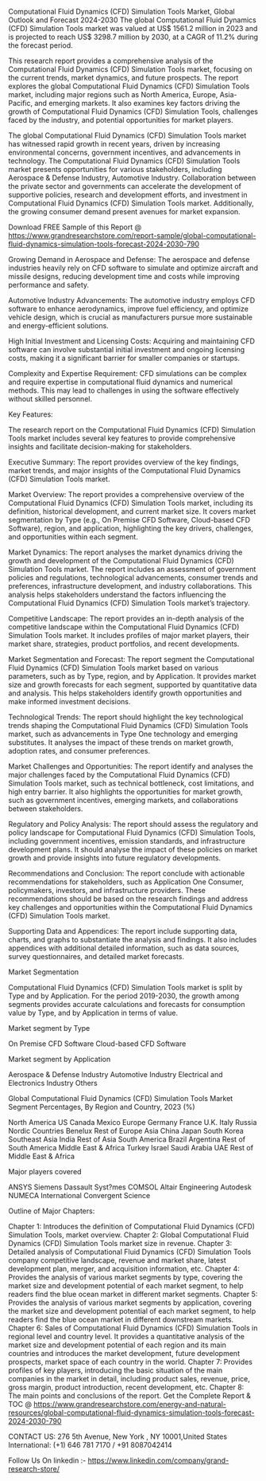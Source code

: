Computational Fluid Dynamics (CFD) Simulation Tools Market, Global Outlook and Forecast 2024-2030
The global Computational Fluid Dynamics (CFD) Simulation Tools market was valued at US$ 1561.2 million in 2023 and is projected to reach US$ 3298.7 million by 2030, at a CAGR of 11.2% during the forecast period.

This research report provides a comprehensive analysis of the Computational Fluid Dynamics (CFD) Simulation Tools market, focusing on the current trends, market dynamics, and future prospects. The report explores the global Computational Fluid Dynamics (CFD) Simulation Tools market, including major regions such as North America, Europe, Asia-Pacific, and emerging markets. It also examines key factors driving the growth of Computational Fluid Dynamics (CFD) Simulation Tools, challenges faced by the industry, and potential opportunities for market players.

The global Computational Fluid Dynamics (CFD) Simulation Tools market has witnessed rapid growth in recent years, driven by increasing environmental concerns, government incentives, and advancements in technology. The Computational Fluid Dynamics (CFD) Simulation Tools market presents opportunities for various stakeholders, including Aerospace & Defense Industry, Automotive Industry. Collaboration between the private sector and governments can accelerate the development of supportive policies, research and development efforts, and investment in Computational Fluid Dynamics (CFD) Simulation Tools market. Additionally, the growing consumer demand present avenues for market expansion.

Download FREE Sample of this Report @ https://www.grandresearchstore.com/report-sample/global-computational-fluid-dynamics-simulation-tools-forecast-2024-2030-790

Growing Demand in Aerospace and Defense: The aerospace and defense industries heavily rely on CFD software to simulate and optimize aircraft and missile designs, reducing development time and costs while improving performance and safety.

Automotive Industry Advancements: The automotive industry employs CFD software to enhance aerodynamics, improve fuel efficiency, and optimize vehicle design, which is crucial as manufacturers pursue more sustainable and energy-efficient solutions.

High Initial Investment and Licensing Costs: Acquiring and maintaining CFD software can involve substantial initial investment and ongoing licensing costs, making it a significant barrier for smaller companies or startups.

Complexity and Expertise Requirement: CFD simulations can be complex and require expertise in computational fluid dynamics and numerical methods. This may lead to challenges in using the software effectively without skilled personnel.

Key Features:

The research report on the Computational Fluid Dynamics (CFD) Simulation Tools market includes several key features to provide comprehensive insights and facilitate decision-making for stakeholders.

Executive Summary: The report provides overview of the key findings, market trends, and major insights of the Computational Fluid Dynamics (CFD) Simulation Tools market.

Market Overview: The report provides a comprehensive overview of the Computational Fluid Dynamics (CFD) Simulation Tools market, including its definition, historical development, and current market size. It covers market segmentation by Type (e.g., On Premise CFD Software, Cloud-based CFD Software), region, and application, highlighting the key drivers, challenges, and opportunities within each segment.

Market Dynamics: The report analyses the market dynamics driving the growth and development of the Computational Fluid Dynamics (CFD) Simulation Tools market. The report includes an assessment of government policies and regulations, technological advancements, consumer trends and preferences, infrastructure development, and industry collaborations. This analysis helps stakeholders understand the factors influencing the Computational Fluid Dynamics (CFD) Simulation Tools market’s trajectory.

Competitive Landscape: The report provides an in-depth analysis of the competitive landscape within the Computational Fluid Dynamics (CFD) Simulation Tools market. It includes profiles of major market players, their market share, strategies, product portfolios, and recent developments.

Market Segmentation and Forecast: The report segment the Computational Fluid Dynamics (CFD) Simulation Tools market based on various parameters, such as by Type, region, and by Application. It provides market size and growth forecasts for each segment, supported by quantitative data and analysis. This helps stakeholders identify growth opportunities and make informed investment decisions.

Technological Trends: The report should highlight the key technological trends shaping the Computational Fluid Dynamics (CFD) Simulation Tools market, such as advancements in Type One technology and emerging substitutes. It analyses the impact of these trends on market growth, adoption rates, and consumer preferences.

Market Challenges and Opportunities: The report identify and analyses the major challenges faced by the Computational Fluid Dynamics (CFD) Simulation Tools market, such as technical bottleneck, cost limitations, and high entry barrier. It also highlights the opportunities for market growth, such as government incentives, emerging markets, and collaborations between stakeholders.

Regulatory and Policy Analysis: The report should assess the regulatory and policy landscape for Computational Fluid Dynamics (CFD) Simulation Tools, including government incentives, emission standards, and infrastructure development plans. It should analyse the impact of these policies on market growth and provide insights into future regulatory developments.

Recommendations and Conclusion: The report conclude with actionable recommendations for stakeholders, such as Application One Consumer, policymakers, investors, and infrastructure providers. These recommendations should be based on the research findings and address key challenges and opportunities within the Computational Fluid Dynamics (CFD) Simulation Tools market.

Supporting Data and Appendices: The report include supporting data, charts, and graphs to substantiate the analysis and findings. It also includes appendices with additional detailed information, such as data sources, survey questionnaires, and detailed market forecasts.

Market Segmentation

Computational Fluid Dynamics (CFD) Simulation Tools market is split by Type and by Application. For the period 2019-2030, the growth among segments provides accurate calculations and forecasts for consumption value by Type, and by Application in terms of value.

Market segment by Type

On Premise CFD Software
Cloud-based CFD Software

Market segment by Application

Aerospace & Defense Industry
Automotive Industry
Electrical and Electronics Industry
Others

Global Computational Fluid Dynamics (CFD) Simulation Tools Market Segment Percentages, By Region and Country, 2023 (%)

North America
US
Canada
Mexico
Europe
Germany
France
U.K.
Italy
Russia
Nordic Countries
Benelux
Rest of Europe
Asia
China
Japan
South Korea
Southeast Asia
India
Rest of Asia
South America
Brazil
Argentina
Rest of South America
Middle East & Africa
Turkey
Israel
Saudi Arabia
UAE
Rest of Middle East & Africa

Major players covered

ANSYS
Siemens
Dassault Syst?mes
COMSOL
Altair Engineering
Autodesk
NUMECA International
Convergent Science

Outline of Major Chapters:

Chapter 1: Introduces the definition of Computational Fluid Dynamics (CFD) Simulation Tools, market overview.
Chapter 2: Global Computational Fluid Dynamics (CFD) Simulation Tools market size in revenue.
Chapter 3: Detailed analysis of Computational Fluid Dynamics (CFD) Simulation Tools company competitive landscape, revenue and market share, latest development plan, merger, and acquisition information, etc.
Chapter 4: Provides the analysis of various market segments by type, covering the market size and development potential of each market segment, to help readers find the blue ocean market in different market segments.
Chapter 5: Provides the analysis of various market segments by application, covering the market size and development potential of each market segment, to help readers find the blue ocean market in different downstream markets.
Chapter 6: Sales of Computational Fluid Dynamics (CFD) Simulation Tools in regional level and country level. It provides a quantitative analysis of the market size and development potential of each region and its main countries and introduces the market development, future development prospects, market space of each country in the world.
Chapter 7: Provides profiles of key players, introducing the basic situation of the main companies in the market in detail, including product sales, revenue, price, gross margin, product introduction, recent development, etc.
Chapter 8: The main points and conclusions of the report.
Get the Complete Report & TOC @ https://www.grandresearchstore.com/energy-and-natural-resources/global-computational-fluid-dynamics-simulation-tools-forecast-2024-2030-790

CONTACT US:
276 5th Avenue, New York , NY 10001,United States
International: (+1) 646 781 7170 / +91 8087042414

Follow Us On linkedin :- https://www.linkedin.com/company/grand-research-store/
